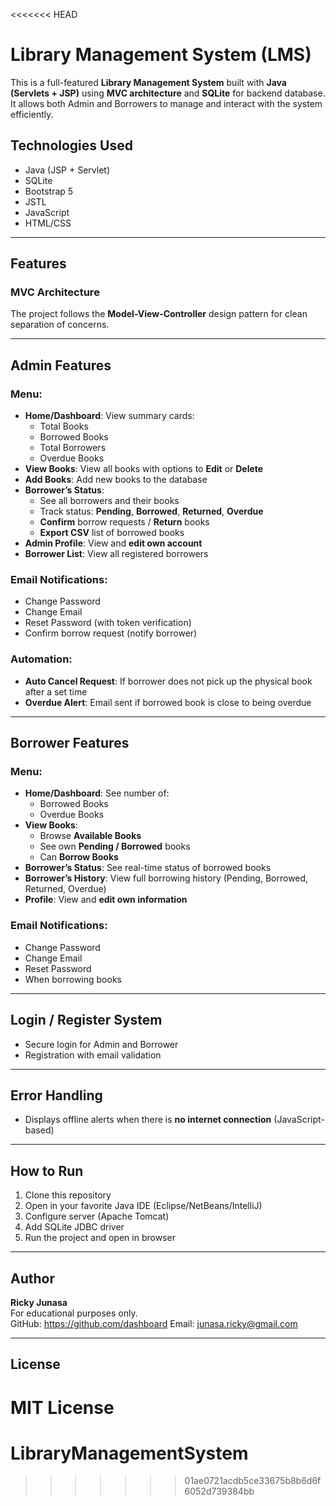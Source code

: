 <<<<<<< HEAD
# Library Management System (LMS)

This is a full-featured **Library Management System** built with **Java (Servlets + JSP)** using **MVC architecture** and **SQLite** for backend database. It allows both Admin and Borrowers to manage and interact with the system efficiently.

## Technologies Used
- Java (JSP + Servlet)
- SQLite
- Bootstrap 5
- JSTL
- JavaScript
- HTML/CSS

---

## Features

### MVC Architecture
The project follows the **Model-View-Controller** design pattern for clean separation of concerns.

---

## Admin Features

### Menu:
- **Home/Dashboard**: View summary cards:
  - Total Books
  - Borrowed Books
  - Total Borrowers
  - Overdue Books
- **View Books**: View all books with options to **Edit** or **Delete**
- **Add Books**: Add new books to the database
- **Borrower’s Status**:
  - See all borrowers and their books
  - Track status: **Pending**, **Borrowed**, **Returned**, **Overdue**
  - **Confirm** borrow requests / **Return** books
  - **Export CSV** list of borrowed books
- **Admin Profile**: View and **edit own account**
- **Borrower List**: View all registered borrowers

### Email Notifications:
- Change Password
- Change Email
- Reset Password (with token verification)
- Confirm borrow request (notify borrower)

### Automation:
- **Auto Cancel Request**: If borrower does not pick up the physical book after a set time
- **Overdue Alert**: Email sent if borrowed book is close to being overdue

---

## Borrower Features

### Menu:
- **Home/Dashboard**: See number of:
  - Borrowed Books
  - Overdue Books
- **View Books**:
  - Browse **Available Books**
  - See own **Pending / Borrowed** books
  - Can **Borrow Books**
- **Borrower’s Status**: See real-time status of borrowed books
- **Borrower’s History**: View full borrowing history (Pending, Borrowed, Returned, Overdue)
- **Profile**: View and **edit own information**

### Email Notifications:
- Change Password
- Change Email
- Reset Password
- When borrowing books

---

## Login / Register System
- Secure login for Admin and Borrower
- Registration with email validation

---

## Error Handling
- Displays offline alerts when there is **no internet connection** (JavaScript-based)

---

## How to Run
1. Clone this repository
2. Open in your favorite Java IDE (Eclipse/NetBeans/IntelliJ)
3. Configure server (Apache Tomcat)
4. Add SQLite JDBC driver
5. Run the project and open in browser

---

## Author
**Ricky Junasa**  
For educational purposes only.  
GitHub: https://github.com/dashboard
Email: junasa.ricky@gmail.com

---

## License
MIT License
=======
# LibraryManagementSystem
>>>>>>> 01ae0721acdb5ce33675b8b6d6f6052d739384bb
